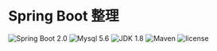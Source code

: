 Spring Boot 整理
=========================

![Spring Boot 2.0](https://img.shields.io/badge/Spring%20Boot-2.0-brightgreen.svg)
![Mysql 5.6](https://img.shields.io/badge/Mysql-5.6-blue.svg)
![JDK 1.8](https://img.shields.io/badge/JDK-1.8-brightgreen.svg)
![Maven](https://img.shields.io/badge/Maven-3.5.0-yellowgreen.svg)
![license](https://img.shields.io/badge/license-MPL--2.0-blue.svg)


